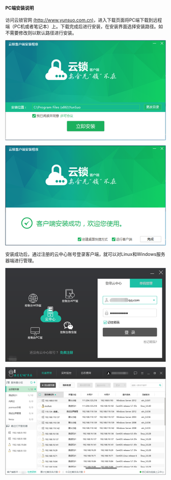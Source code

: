 #### PC端安装说明
访问云锁官网 [(http://www.yunsuo.com.cn)](http://www.yunsuo.com.cn)，进入下载页面将PC端下载到远程端（PC机或者笔记本）上。下载完成后进行安装，在安装界面选择安装路径。如不需要修改则以默认路径进行安装。

![](/assets/PC_install_1.png)

![](/assets/PC_install_2.png)

安装成功后，通过注册的云中心账号登录客户端，就可以对Linux和Windows服务器端进行管理。

![](/assets/PC_install_3.png)

![](/assets/PC_install_4.png)


